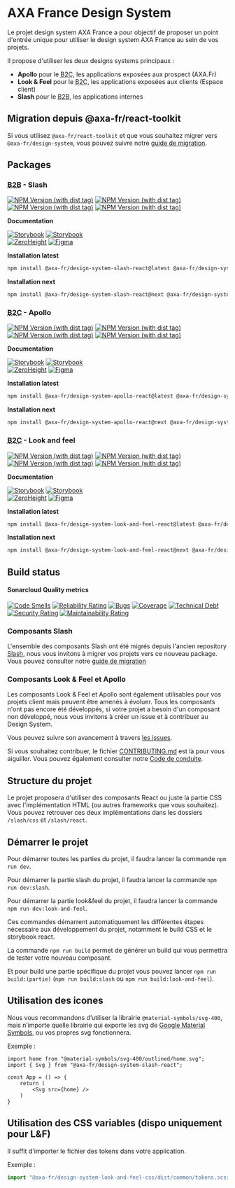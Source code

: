 # AXA France Design System

Le projet design system AXA France a pour objectif de proposer un point d'entrée
unique pour utiliser le design system AXA France au sein de vos projets.

Il propose d'utiliser les deux designs systems principaux :

- **Apollo** pour le <abbr title="Business to client">B2C</abbr>, les
  applications exposées aux prospect (AXA.Fr)
- **Look & Feel** pour le <abbr title="Business to client">B2C</abbr>, les
    applications exposées aux clients (Espace client)
- **Slash** pour le <abbr title="Business to business">B2B</abbr>, les
  applications internes

## Migration depuis @axa-fr/react-toolkit

Si vous utilisez `@axa-fr/react-toolkit` et que vous souhaitez migrer vers
`@axa-fr/design-system`, vous pouvez suivre notre
[guide de migration](./MIGRATION-GUIDE-TOOLKIT.md).

## Packages

### <abbr title="Business to business">B2B</abbr> - Slash

[![NPM Version (with dist tag)](https://img.shields.io/npm/v/%40axa-fr%2Fdesign-system-slash-react/latest?label=slash-react&link=https%3A%2F%2Fwww.npmjs.com%2F%40axa-fr%2Fdesign-system-slash-react)](https://www.npmjs.com/@axa-fr/design-system-slash-react)
[![NPM Version (with dist tag)](https://img.shields.io/npm/v/%40axa-fr%2Fdesign-system-slash-css/latest?label=slash-css&link=https%3A%2F%2Fwww.npmjs.com%2F%40axa-fr%2Fdesign-system-slash-css)](https://www.npmjs.com/@axa-fr/design-system-slash-css)\
[![NPM Version (with dist tag)](https://img.shields.io/npm/v/%40axa-fr%2Fdesign-system-slash-react/next?label=slash-react&link=https%3A%2F%2Fwww.npmjs.com%2F%40axa-fr%2Fdesign-system-slash-react)](https://www.npmjs.com/package/@axa-fr/design-system-slash-react/v/next)
[![NPM Version (with dist tag)](https://img.shields.io/npm/v/%40axa-fr%2Fdesign-system-slash-css/next?label=slash-css&link=https%3A%2F%2Fwww.npmjs.com%2F%40axa-fr%2Fdesign-system-slash-css)](https://www.npmjs.com/package/@axa-fr/design-system-slash-css/v/next)

**Documentation**

[![Storybook](https://img.shields.io/badge/Storybook-slash--latest-FF4785?logo=storybook&logoColor=white)](https://axafrance.github.io/design-system/slash/react/latest/)
[![Storybook](https://img.shields.io/badge/Storybook-slash--next-FF4785?logo=storybook&logoColor=white)](https://axafrance.github.io/design-system/slash/react/next/)\
[![ZeroHeight](https://img.shields.io/badge/ZeroHeight-slash-00008F)](https://zeroheight.com/4b1e27a45/v/latest/p/36b4a2-slash-design-system-b-to-b)
[![Figma](https://img.shields.io/badge/Figma-slash-F24E1E?logo=figma&logoColor=white)](https://www.figma.com/design/reZserxMfytQ9M82bt20Bi/DS-Slash-V3)

**Installation latest**

```bash
npm install @axa-fr/design-system-slash-react@latest @axa-fr/design-system-slash-css@latest
```
**Installation next**


```bash
npm install @axa-fr/design-system-slash-react@next @axa-fr/design-system-slash-css@next
```

### <abbr title="Business to client">B2C</abbr> - Apollo

[![NPM Version (with dist tag)](https://img.shields.io/npm/v/%40axa-fr%2Fdesign-system-apollo-react/latest?label=apollo-react&link=https%3A%2F%2Fwww.npmjs.com%2F%40axa-fr%2Fdesign-system-apollo-react)](https://www.npmjs.com/@axa-fr/design-system-apollo-react)
[![NPM Version (with dist tag)](https://img.shields.io/npm/v/%40axa-fr%2Fdesign-system-apollo-css/latest?label=apollo-css&link=https%3A%2F%2Fwww.npmjs.com%2F%40axa-fr%2Fdesign-system-apollo-css)](https://www.npmjs.com/@axa-fr/design-system-apollo-css)\
[![NPM Version (with dist tag)](https://img.shields.io/npm/v/%40axa-fr%2Fdesign-system-apollo-react/next?label=apollo-react&link=https%3A%2F%2Fwww.npmjs.com%2F%40axa-fr%2Fdesign-system-apollo-react)](https://www.npmjs.com/package/@axa-fr/design-system-apollo-react/v/next)
[![NPM Version (with dist tag)](https://img.shields.io/npm/v/%40axa-fr%2Fdesign-system-apollo-css/next?label=apollo-css&link=https%3A%2F%2Fwww.npmjs.com%2F%40axa-fr%2Fdesign-system-apollo-css)](https://www.npmjs.com/package/@axa-fr/design-system-apollo-css/v/next)

**Documentation**

[![Storybook](https://img.shields.io/badge/Storybook-apollo--latest-FF4785?logo=storybook&logoColor=white)](https://axafrance.github.io/design-system/apollo/react/latest/)
[![Storybook](https://img.shields.io/badge/Storybook-apollo--next-FF4785?logo=storybook&logoColor=white)](https://axafrance.github.io/design-system/apollo/react/next/)\
[![ZeroHeight](https://img.shields.io/badge/ZeroHeight-apollo-00008F)](https://zeroheight.com/49b6215d6/v/latest/p/923242-design-system-b2c)
[![Figma](https://img.shields.io/badge/Figma-apollo-F24E1E?logo=figma&logoColor=white)](https://www.figma.com/design/vwprvN2ELfI50pjU6MK1Ea/Design-System-B2C?m=auto&node-id=0-1&t=gV40pT7eJgfBkhy5-1)

**Installation latest**

```bash
npm install @axa-fr/design-system-apollo-react@latest @axa-fr/design-system-apollo-css@latest
```
**Installation next**


```bash
npm install @axa-fr/design-system-apollo-react@next @axa-fr/design-system-apollo-css@next
```

### <abbr title="Business to client">B2C</abbr> - Look and feel

[![NPM Version (with dist tag)](https://img.shields.io/npm/v/%40axa-fr%2Fdesign-system-look-and-feel-react/latest?label=apollo-react&link=https%3A%2F%2Fwww.npmjs.com%2F%40axa-fr%2Fdesign-system-look-and-feel-react)](https://www.npmjs.com/@axa-fr/design-system-look-and-feel-react)
[![NPM Version (with dist tag)](https://img.shields.io/npm/v/%40axa-fr%2Fdesign-system-look-and-feel-css/latest?label=apollo-css&link=https%3A%2F%2Fwww.npmjs.com%2F%40axa-fr%2Fdesign-system-look-and-feel-css)](https://www.npmjs.com/@axa-fr/design-system-look-and-feel-css)\
[![NPM Version (with dist tag)](https://img.shields.io/npm/v/%40axa-fr%2Fdesign-system-look-and-feel-react/next?label=apollo-react&link=https%3A%2F%2Fwww.npmjs.com%2F%40axa-fr%2Fdesign-system-look-and-feel-react)](https://www.npmjs.com/package/@axa-fr/design-system-look-and-feel-react/v/next)
[![NPM Version (with dist tag)](https://img.shields.io/npm/v/%40axa-fr%2Fdesign-system-look-and-feel-css/next?label=apollo-css&link=https%3A%2F%2Fwww.npmjs.com%2F%40axa-fr%2Fdesign-system-look-and-feel-css)](https://www.npmjs.com/package/@axa-fr/design-system-look-and-feel-css/v/next)

**Documentation**

[![Storybook](https://img.shields.io/badge/Storybook-look--and--feel--latest-FF4785?logo=storybook&logoColor=white)](https://axafrance.github.io/design-system/look-and-feel/react/latest/)
[![Storybook](https://img.shields.io/badge/Storybook-look--and--feel--next-FF4785?logo=storybook&logoColor=white)](https://axafrance.github.io/design-system/look-and-feel/react/next/)\
[![ZeroHeight](https://img.shields.io/badge/ZeroHeight-look_and_feel-00008F)](https://zeroheight.com/49b6215d6/v/latest/p/923242-design-system-b2c)
[![Figma](https://img.shields.io/badge/Figma-look_and_feel-F24E1E?logo=figma)](https://www.figma.com/design/vwprvN2ELfI50pjU6MK1Ea/Design-System-B2C?m=auto&node-id=0-1&t=gV40pT7eJgfBkhy5-1)

**Installation latest**

```bash
npm install @axa-fr/design-system-look-and-feel-react@latest @axa-fr/design-system-look-and-feel-css@latest
```
**Installation next**


```bash
npm install @axa-fr/design-system-look-and-feel-react@next @axa-fr/design-system-look-and-feel-css@next
```

## Build status

#### Sonarcloud Quality metrics

[![Code Smells](https://sonarcloud.io/api/project_badges/measure?project=AxaFrance_design-system&metric=code_smells)](https://sonarcloud.io/summary/new_code?id=AxaFrance_design-system)
[![Reliability Rating](https://sonarcloud.io/api/project_badges/measure?project=AxaFrance_design-system&metric=reliability_rating)](https://sonarcloud.io/summary/new_code?id=AxaFrance_design-system)
[![Bugs](https://sonarcloud.io/api/project_badges/measure?project=AxaFrance_design-system&metric=bugs)](https://sonarcloud.io/summary/new_code?id=AxaFrance_design-system)
[![Coverage](https://sonarcloud.io/api/project_badges/measure?project=AxaFrance_design-system&metric=coverage)](https://sonarcloud.io/summary/new_code?id=AxaFrance_design-system)
[![Technical Debt](https://sonarcloud.io/api/project_badges/measure?project=AxaFrance_design-system&metric=sqale_index)](https://sonarcloud.io/summary/new_code?id=AxaFrance_design-system)
[![Security Rating](https://sonarcloud.io/api/project_badges/measure?project=AxaFrance_design-system&metric=security_rating)](https://sonarcloud.io/summary/new_code?id=AxaFrance_design-system)
[![Maintainability Rating](https://sonarcloud.io/api/project_badges/measure?project=AxaFrance_design-system&metric=sqale_rating)](https://sonarcloud.io/summary/new_code?id=AxaFrance_design-system)

### Composants Slash

L'ensemble des composants Slash ont été migrés depuis l'ancien repository [Slash](https://github.com/AxaFrance/react-toolkit), nous vous invitons à migrer vos projets vers ce nouveau package. Vous pouvez consulter notre [guide de migration](./MIGRATION-GUIDE-TOOLKIT.md)

### Composants Look & Feel et Apollo

Les composants Look & Feel et Apollo sont également utilisables pour vos projets client mais peuvent être amenés à évoluer.
Tous les composants n'ont pas encore été développés, si votre projet a besoin d'un composant non développé, nous vous invitons à créer un issue et à contribuer au Design System.

Vous pouvez suivre son avancement à travers
[les issues](https://github.com/AxaFrance/design-system/issues).

Si vous souhaitez contribuer, le fichier [CONTRIBUTING.md](./CONTRIBUTING.md)
est là pour vous aiguiller. Vous pouvez également consulter notre
[Code de conduite](./CODE_OF_CONDUCT.md).

## Structure du projet

Le projet proposera d'utiliser des composants React ou juste la partie CSS avec
l'implémentation HTML (ou autres frameworks que vous souhaitez). Vous pouvez
retrouver ces deux implémentations dans les dossiers `/slash/css` et
`/slash/react`.

## Démarrer le projet

Pour démarrer toutes les parties du projet, il faudra lancer la commande `npm run dev`.

Pour démarrer la partie slash du projet, il faudra lancer la commande `npm run dev:slash`.

Pour démarrer la partie look&feel du projet, il faudra lancer la commande `npm run dev:look-and-feel`.

Ces commandes démarrent automatiquement les différentes étapes
nécessaire aux développement du projet, notamment le build CSS et le storybook
react.

La commande `npm run build` permet de générer un build qui vous permettra de
tester votre nouveau composant.

Et pour build une partie spécifique du projet vous pouvez lancer `npm run build:(partie)`
(`npm run build:slash` ou `npm run build:look-and-feel`).

## Utilisation des icones

Nous vous recommandons d’utiliser la librairie `@material-symbols/svg-400`, mais
n’importe quelle librairie qui exporte les svg de
[Google Material Symbols](https://github.com/google/material-design-icons), ou
vos propres svg fonctionnera.

Exemple :

```tsx
import home from "@material-symbols/svg-400/outlined/home.svg";
import { Svg } from "@axa-fr/design-system-slash-react";

const App = () => {
    return (
        <Svg src={home} />
    )
}
```

## Utilisation des CSS variables (dispo uniquement pour L&F)

Il suffit d'importer le fichier des tokens dans votre application.

Exemple :

```typescript
import "@axa-fr/design-system-look-and-feel-css/dist/common/tokens.scss";
```

